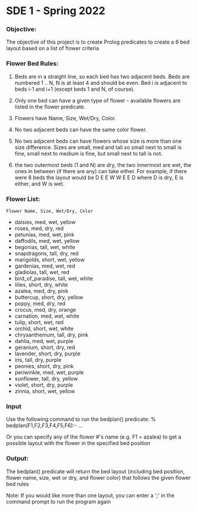 # SDE 1 - Spring 2022

### Objective:
  The objective of this project is to create Prolog predicates to create a 6 bed layout based on a list of flower criteria
  
### Flower Bed Rules:
  1. Beds are in a straight line, so each bed has two adjacent beds.  Beds are
numbered 1 .. N, N is at least 4 and should be even. Bed i is adjacent to
beds i-1 and i+1 (except beds 1 and N, of course).

  2. Only one bed can have a given type of flower - available flowers are listed
in the flower predicate.

  3. Flowers have Name, Size, Wet/Dry, Color.
   
  4. No two adjacent beds can have the same color flower.
   
  5. No two adjacent beds can have flowers whose size is more than one size
difference.  Sizes are small, med and tall so small next to small is fine,
small next to medium is fine, but small next to tall is not.
  
  6. the two outermost beds (1 and N) are dry, the two innermost are wet, the
ones in between (if there are any) can take either.  For example, if there
were 8 beds the layout would be D E E W W E E D where D is dry, E is either,
and W is wet.

### Flower List:
    Flower Name, Size, Wet/Dry, Color
  
  - daisies, med, wet, yellow
  - roses, med, dry, red
  - petunias, med, wet, pink
  - daffodils, med, wet, yellow
  - begonias, tall, wet, white
  - snapdragons, tall, dry, red
  - marigolds, short, wet, yellow
  - gardenias, med, wet, red
  - gladiolas, tall, wet, red
  - bird_of_paradise, tall, wet, white
  - lilies, short, dry, white
  - azalea, med, dry, pink
  - buttercup, short, dry, yellow
  - poppy, med, dry, red
  - crocus, med, dry, orange
  - carnation, med, wet, white
  - tulip, short, wet, red
  - orchid, short, wet, white
  - chrysanthemum, tall, dry, pink
  - dahlia, med, wet, purple
  - geranium, short, dry, red
  - lavender, short, dry, purple
  - iris, tall, dry, purple
  - peonies, short, dry, pink
  - periwinkle, med, wet, purple
  - sunflower, tall, dry, yellow
  - violet, short, dry, purple
  - zinnia, short, wet, yellow


### Input
  Use the following command to run the bedplan() predicate:
    % bedplan(F1,F2,F3,F4,F5,F6):- ...
    
  Or you can specify any of the flower #'s name (e.g. F1 = azalea) to get a possible layout with the flower in the specified bed position
 

### Output:
  The bedplan() predicate will return the bed layout (including bed position, flower name, size, wet or dry, and flower color) that follows the given 
  flower bed rules
  
  Note: If you would like more than one layout, you can enter a ';' in the command prompt to run the program again
  


